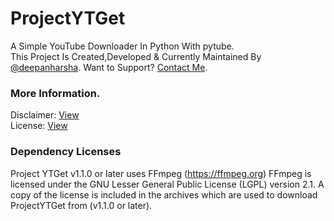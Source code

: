 # ProjectYTGet
A Simple YouTube Downloader In Python With pytube.  
This Project Is Created,Developed & Currently Maintained By [@deepanharsha](https://github.com/deepanharsha).
Want to Support? [Contact Me](mailto:harshadeepan11@gmail.com).

### More Information.
Disclaimer: [View](https://github.com/deepanharsha/ProjectYTGet/blob/main/DISCLAIMER.md#disclaimer)  
License: [View](https://github.com/deepanharsha/ProjectYTGet/blob/main/LICENSE)

### Dependency Licenses
Project YTGet v1.1.0 or later uses FFmpeg (https://ffmpeg.org)
FFmpeg is licensed under the GNU Lesser General Public License (LGPL) version 2.1.
A copy of the license is included in the archives which are used to download ProjectYTGet from (v1.1.0 or later).
